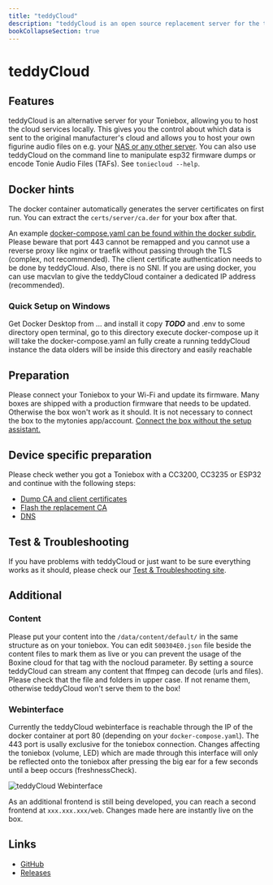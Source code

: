 ```yaml
---
title: "teddyCloud"
description: "teddyCloud is an open source replacement server for the tonies cloud."
bookCollapseSection: true
---
```

# teddyCloud

## Features
teddyCloud is an alternative server for your Toniebox, allowing you to host the cloud services locally.
This gives you the control about which data is sent to the original manufacturer's cloud and allows you
to host your own figurine audio files on e.g. your [NAS or any other server](supported-server-hardware). 
You can also use teddyCloud on the command line to manipulate esp32 firmware dumps or encode Tonie Audio Files (TAFs). See ```toniecloud --help```.

## Docker hints
The docker container automatically generates the server certificates on first run. You can extract the ```certs/server/ca.der``` for your box after that. 

An example [docker-compose.yaml can be found within the docker subdir.](https://github.com/toniebox-reverse-engineering/teddycloud/blob/master/docker/docker-compose.yaml)
Please beware that port 443 cannot be remapped and you cannot use a reverse proxy like nginx or traefik without passing through the TLS (complex, not recommended). The client certificate authentication needs to be done by teddyCloud. Also, there is no SNI. If you are using docker, you can use macvlan to give the teddyCloud container a dedicated IP address (recommended).

### Quick Setup on Windows
Get Docker Desktop from ... and install it
copy ***TODO*** and .env to some directory
open terminal, go to this directory
execute docker-compose up
it will take the docker-compose.yaml an fully create a running teddyCloud instance
the data olders will be inside this directory and easily reachable


## Preparation
Please connect your Toniebox to your Wi-Fi and update its firmware. Many boxes are shipped with a production firmware that needs to be updated. Otherwise the box won't work as it should. It is not necessary to connect the box to the mytonies app/account. [Connect the box without the setup assistant.](https://support.tonies.com/hc/en-us/articles/4415294030482-How-do-I-set-up-a-Wi-Fi-connection-without-the-setup-assistant)

## Device specific preparation
Please check wether you got a Toniebox with a CC3200, CC3235 or ESP32 and continue with the following steps:
* [Dump CA and client certificates](dump-certs)
* [Flash the replacement CA](flash-ca)
* [DNS](dns)

## Test & Troubleshooting
If you have problems with teddyCloud or just want to be sure everything works as it should, please check our [Test & Troubleshooting site](test-troubleshooting).

## Additional

### Content
Please put your content into the ```/data/content/default/``` in the same structure as on your toniebox. You can edit ```500304E0.json``` file beside the content files to mark them as live or you can prevent the usage of the Boxine cloud for that tag with the nocloud parameter. By setting a source teddyCloud can stream any content that ffmpeg can decode (urls and files). Please check that the file and folders in upper case. If not rename them, otherwise teddyCloud won't serve them to the box!

### Webinterface
Currently the teddyCloud webinterface is reachable through the IP of the docker container at port 80 (depending on your ```docker-compose.yaml```). The 443 port is usally exclusive for the toniebox connection. Changes affecting the toniebox (volume, LED) which are made through this interface will only be reflected onto the toniebox after pressing the big ear for a few seconds until a beep occurs (freshnessCheck).

![teddyCloud Webinterface](/img/teddyCloudWebinterface.png)


As an additional frontend is still being developed, you can reach a second frontend at ```xxx.xxx.xxx/web```. Changes made here are instantly live on the box.



## Links
* [GitHub](https://github.com/toniebox-reverse-engineering/teddycloud)
* [Releases](https://github.com/toniebox-reverse-engineering/teddycloud/releases)

